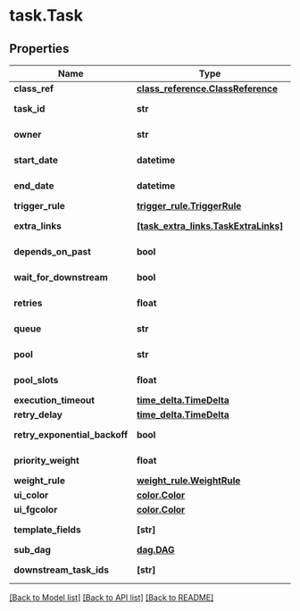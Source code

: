 # task.Task

## Properties
Name | Type | Description | Notes
------------ | ------------- | ------------- | -------------
**class_ref** | [**class_reference.ClassReference**](ClassReference.md) |  | [optional] 
**task_id** | **str** |  | [optional] [readonly] 
**owner** | **str** |  | [optional] [readonly] 
**start_date** | **datetime** |  | [optional] [readonly] 
**end_date** | **datetime** |  | [optional] [readonly] 
**trigger_rule** | [**trigger_rule.TriggerRule**](TriggerRule.md) |  | [optional] 
**extra_links** | [**[task_extra_links.TaskExtraLinks]**](TaskExtraLinks.md) |  | [optional] [readonly] 
**depends_on_past** | **bool** |  | [optional] [readonly] 
**wait_for_downstream** | **bool** |  | [optional] [readonly] 
**retries** | **float** |  | [optional] [readonly] 
**queue** | **str** |  | [optional] [readonly] 
**pool** | **str** |  | [optional] [readonly] 
**pool_slots** | **float** |  | [optional] [readonly] 
**execution_timeout** | [**time_delta.TimeDelta**](TimeDelta.md) |  | [optional] 
**retry_delay** | [**time_delta.TimeDelta**](TimeDelta.md) |  | [optional] 
**retry_exponential_backoff** | **bool** |  | [optional] [readonly] 
**priority_weight** | **float** |  | [optional] [readonly] 
**weight_rule** | [**weight_rule.WeightRule**](WeightRule.md) |  | [optional] 
**ui_color** | [**color.Color**](Color.md) |  | [optional] 
**ui_fgcolor** | [**color.Color**](Color.md) |  | [optional] 
**template_fields** | **[str]** |  | [optional] [readonly] 
**sub_dag** | [**dag.DAG**](DAG.md) |  | [optional] 
**downstream_task_ids** | **[str]** |  | [optional] [readonly] 

[[Back to Model list]](../README.md#documentation-for-models) [[Back to API list]](../README.md#documentation-for-api-endpoints) [[Back to README]](../README.md)


